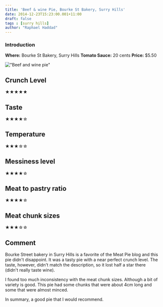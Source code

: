```yaml
---
title: 'Beef & wine Pie, Bourke St Bakery, Surry Hills'
date: 2014-12-23T15:23:00.001+11:00
draft: false
tags : [surry hills]
author: "Raphael Haddad"
---
```


### Introduction

**Where:** Bourke St Bakery, Surry Hills
**Tomato Sauce:** 20 cents
**Price:** $5.50

!["Beef and wine pie"](/images/beef-and-wine.jpg)

## Crunch Level

★★★★★

## Taste

★★★★☆

## Temperature

★★★☆☆

## Messiness level

★★★★☆

## Meat to pastry ratio

★★★★☆

## Meat chunk sizes

★★★☆☆

## Comment

Bourke Street bakery in Surry Hills is a favorite of the Meat Pie blog and
this pie didn't disappoint. It was a tasty pie with a near perfect crunch
level. The taste, however, didn't match the description, so it lost half a
star there (didn't really taste wine).  
  
I found too much inconsistency with the meat chunk sizes. Although a bit of
variety is good. This pie had some chunks that were about 4cm long and some
that were almost minced.  
  
In summary, a good pie that I would recommend.
